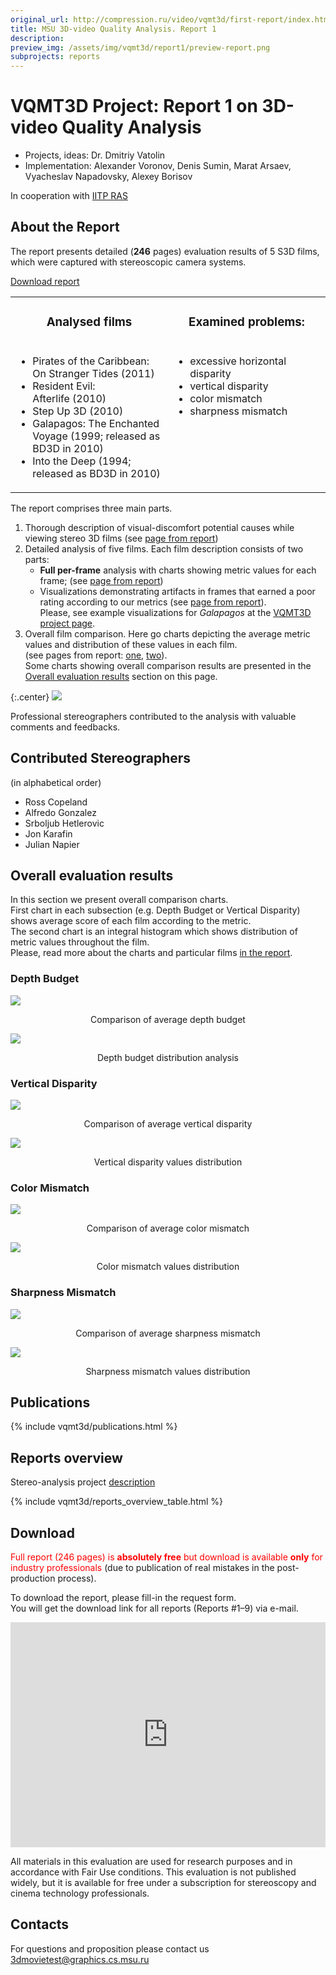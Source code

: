 ```yaml
---
original_url: http://compression.ru/video/vqmt3d/first-report/index.html
title: MSU 3D-video Quality Analysis. Report 1
description:
preview_img: /assets/img/vqmt3d/report1/preview-report.png
subprojects: reports
---
```


# VQMT3D Project: Report 1 on 3D-video Quality Analysis

* Projects, ideas: Dr. Dmitriy Vatolin
* Implementation: Alexander Voronov, Denis Sumin, Marat Arsaev, Vyacheslav Napadovsky, Alexey Borisov

In cooperation with [IITP RAS](http://www.iitp.ru/en/about)

## About the Report

The report presents detailed (**246** pages) evaluation results of 5 S3D
films, which were captured with stereoscopic camera systems.

[Download
report](/stereo_quality/report1.html#download)

<table class="center">
<colgroup>
<col style="width: 50%" />
<col style="width: 50%" />
</colgroup>
<tbody>
<tr class="odd" style="text-align: center">
<td><h3 id="analysed-films">Analysed films</h3></td>
<td><h3 id="examined-problems">Examined problems:</h3></td>
</tr>
<tr class="even" style="vertical-align: top;">
<td><ul>
<li> Pirates of the Caribbean: On Stranger Tides (2011)</li>
<li> Resident Evil: Afterlife (2010)</li>
<li> Step Up 3D (2010)</li>
<li> Galapagos: The Enchanted Voyage (1999; released as BD3D in 2010)</li>
<li> Into the Deep (1994; released as BD3D in 2010)</li>
</ul></td>
<td><ul>
<li> excessive horizontal disparity</li>
<li> vertical disparity</li>
<li> color mismatch</li>
<li> sharpness mismatch</li>
</ul></td>
</tr>
</tbody>
</table>

The report comprises three main parts.

1.  Thorough description of visual-discomfort potential causes while
    viewing stereo 3D films (see
    [page from report](/assets/img/vqmt3d/report1/report1_screen_1.png))
2.  Detailed analysis of five films. Each film description consists of
    two parts:
    -   **Full per-frame** analysis with charts showing metric values
        for each frame;
        (see [page from report](/assets/img/vqmt3d/report1/report1_screen_2.png))
    -   Visualizations demonstrating artifacts in frames that earned a
        poor rating according to our metrics
        (see [page from report](/assets/img/vqmt3d/report1/report1_screen_3.png)).  
        Please, see example visualizations for *Galapagos* at the
        [VQMT3D project
        page](/stereo_quality/vqmt3d.html#visualizations).
3.  Overall film comparison. Here go charts depicting the average metric
    values and distribution of these values in each film.
    (see pages from report:
    [one](/assets/img/vqmt3d/report1/report1_screen_4.png),
    [two](/assets/img/vqmt3d/report1/report1_screen_5.png)).  
    Some charts showing overall comparison results are presented in the
    [Overall evaluation
    results](/stereo_quality/report1.html#overall_results)
    section on this page.

{:.center}
![](/assets/img/vqmt3d/report1/res_evil_color_geometry_problem.gif)

Professional stereographers contributed to the analysis with valuable
comments and feedbacks.

## Contributed Stereographers

(in alphabetical order)

-   Ross Copeland
-   Alfredo Gonzalez
-   Srboljub Hetlerovic
-   Jon Karafin
-   Julian Napier

<span id="overall_results"></span>

## Overall evaluation results

In this section we present overall comparison charts.  
First chart in each subsection (e.g. Depth Budget or Vertical Disparity)
shows average score of each film according to the metric.  
The second chart is an integral histogram which shows distribution of
metric values throughout the film.  
Please, read more about the charts and particular films [in the
report](/stereo_quality/report1.html#download).

### Depth Budget

[![](/assets/img/vqmt3d/report1/depth_budget_vs_release_date.png)](/assets/img/vqmt3d/report1/depth_budget_vs_release_date.png)

<div style="text-align: center;">Comparison of average depth budget</div>

[![](/assets/img/vqmt3d/report1/depth_budget_integral_histogram.png)](/assets/img/vqmt3d/report1/depth_budget_integral_histogram.png)

<div style="text-align: center;">Depth budget distribution analysis</div>

### Vertical Disparity

[![](/assets/img/vqmt3d/report1/vertical_parallax_vs_release_date.png)](/assets/img/vqmt3d/report1/vertical_parallax_vs_release_date.png)

<div style="text-align: center;">Comparison of average vertical disparity</div>

[![](/assets/img/vqmt3d/report1/vertical_parallax_integral_histogram.png)](/assets/img/vqmt3d/report1/vertical_parallax_integral_histogram.png)

<div style="text-align: center;">Vertical disparity values distribution</div>

### Color Mismatch

[![](/assets/img/vqmt3d/report1/color_mismatch_vs_release_date.png)](/assets/img/vqmt3d/report1/color_mismatch_vs_release_date.png)

<div style="text-align: center;">Comparison of average color mismatch</div>

[![](/assets/img/vqmt3d/report1/color_mismatch_integral_histogram.png)](/assets/img/vqmt3d/report1/color_mismatch_integral_histogram.png)

<div style="text-align: center;">Color mismatch values distribution</div>

### Sharpness Mismatch

[![](/assets/img/vqmt3d/report1/sharpness_mismatch_vs_release_date.png)](/assets/img/vqmt3d/report1/sharpness_mismatch_vs_release_date.png)

<div style="text-align: center;">Comparison of average sharpness mismatch</div>

[![](/assets/img/vqmt3d/report1/sharpness_mismatch_integral_histogram.png)](/assets/img/vqmt3d/report1/sharpness_mismatch_integral_histogram.png)

<div style="text-align: center;">Sharpness mismatch values distribution</div>

## Publications

{% include vqmt3d/publications.html %}

## Reports overview

Stereo-analysis project
[description](http://compression.ru/video/vqmt3d/)

{% include vqmt3d/reports_overview_table.html %}

<span id="download"></span>

## Download

<span style="color: red">Full report (246 pages) is **absolutely free**
but download is available **only** for industry professionals</span>
(due to publication of real mistakes in the post-production process).

To download the report, please fill-in the request form.  
You will get the download link for all reports (Reports \#1–9) via
e-mail.

<iframe src="https://download.compression.ru/mailer/form.php?ReportName=Report%201" width="100%" height="360px" frameborder="0" marginheight="0" marginwidth="0">Loading...</iframe>

All materials in this evaluation are used for research purposes and in
accordance with Fair Use conditions. This evaluation is not published
widely, but it is available for free under a subscription for
stereoscopy and cinema technology professionals.

## Contacts

For questions and proposition please contact us <3dmovietest@graphics.cs.msu.ru>

